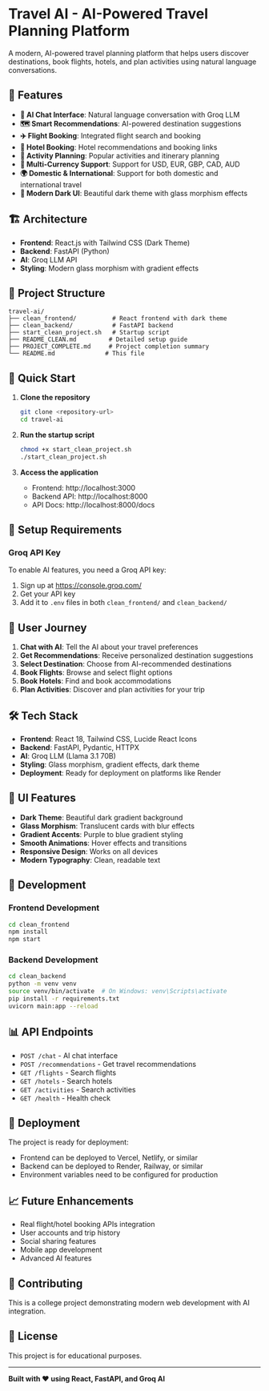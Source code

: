 # Travel AI - AI-Powered Travel Planning Platform

A modern, AI-powered travel planning platform that helps users discover destinations, book flights, hotels, and plan activities using natural language conversations.

## 🌟 Features

- **🤖 AI Chat Interface**: Natural language conversation with Groq LLM
- **🗺️ Smart Recommendations**: AI-powered destination suggestions
- **✈️ Flight Booking**: Integrated flight search and booking
- **🏨 Hotel Booking**: Hotel recommendations and booking links
- **🎯 Activity Planning**: Popular activities and itinerary planning
- **💱 Multi-Currency Support**: Support for USD, EUR, GBP, CAD, AUD
- **🌍 Domestic & International**: Support for both domestic and international travel
- **🎨 Modern Dark UI**: Beautiful dark theme with glass morphism effects

## 🏗️ Architecture

- **Frontend**: React.js with Tailwind CSS (Dark Theme)
- **Backend**: FastAPI (Python)
- **AI**: Groq LLM API
- **Styling**: Modern glass morphism with gradient effects

## 📁 Project Structure

```
travel-ai/
├── clean_frontend/          # React frontend with dark theme
├── clean_backend/           # FastAPI backend
├── start_clean_project.sh   # Startup script
├── README_CLEAN.md         # Detailed setup guide
├── PROJECT_COMPLETE.md     # Project completion summary
└── README.md              # This file
```

## 🚀 Quick Start

1. **Clone the repository**
   ```bash
   git clone <repository-url>
   cd travel-ai
   ```

2. **Run the startup script**
   ```bash
   chmod +x start_clean_project.sh
   ./start_clean_project.sh
   ```

3. **Access the application**
   - Frontend: http://localhost:3000
   - Backend API: http://localhost:8000
   - API Docs: http://localhost:8000/docs

## 🔑 Setup Requirements

### Groq API Key
To enable AI features, you need a Groq API key:
1. Sign up at https://console.groq.com/
2. Get your API key
3. Add it to `.env` files in both `clean_frontend/` and `clean_backend/`

## 🎯 User Journey

1. **Chat with AI**: Tell the AI about your travel preferences
2. **Get Recommendations**: Receive personalized destination suggestions
3. **Select Destination**: Choose from AI-recommended destinations
4. **Book Flights**: Browse and select flight options
5. **Book Hotels**: Find and book accommodations
6. **Plan Activities**: Discover and plan activities for your trip

## 🛠️ Tech Stack

- **Frontend**: React 18, Tailwind CSS, Lucide React Icons
- **Backend**: FastAPI, Pydantic, HTTPX
- **AI**: Groq LLM (Llama 3.1 70B)
- **Styling**: Glass morphism, gradient effects, dark theme
- **Deployment**: Ready for deployment on platforms like Render

## 📱 UI Features

- **Dark Theme**: Beautiful dark gradient background
- **Glass Morphism**: Translucent cards with blur effects
- **Gradient Accents**: Purple to blue gradient styling
- **Smooth Animations**: Hover effects and transitions
- **Responsive Design**: Works on all devices
- **Modern Typography**: Clean, readable text

## 🔧 Development

### Frontend Development
```bash
cd clean_frontend
npm install
npm start
```

### Backend Development
```bash
cd clean_backend
python -m venv venv
source venv/bin/activate  # On Windows: venv\Scripts\activate
pip install -r requirements.txt
uvicorn main:app --reload
```

## 📊 API Endpoints

- `POST /chat` - AI chat interface
- `POST /recommendations` - Get travel recommendations
- `GET /flights` - Search flights
- `GET /hotels` - Search hotels
- `GET /activities` - Search activities
- `GET /health` - Health check

## 🚀 Deployment

The project is ready for deployment:
- Frontend can be deployed to Vercel, Netlify, or similar
- Backend can be deployed to Render, Railway, or similar
- Environment variables need to be configured for production

## 📈 Future Enhancements

- Real flight/hotel booking APIs integration
- User accounts and trip history
- Social sharing features
- Mobile app development
- Advanced AI features

## 🤝 Contributing

This is a college project demonstrating modern web development with AI integration.

## 📄 License

This project is for educational purposes.

---

**Built with ❤️ using React, FastAPI, and Groq AI** 